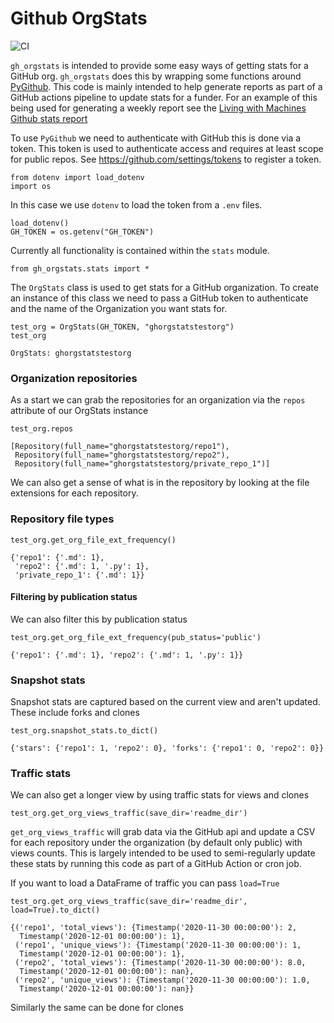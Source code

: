 # Github OrgStats



![CI](https://github.com/Living-with-machines/gh_orgstats/workflows/CI/badge.svg)

`gh_orgstats` is intended to provide some easy ways of getting stats for a GitHub org. `gh_orgstats` does this by wrapping some functions around [PyGithub](https://github.com/PyGithub/PyGithub). This code is mainly intended to help generate reports as part of a GitHub actions pipeline to update stats for a funder. For an example of this being used for generating a weekly report see the [Living with Machines Github stats report](https://github.com/Living-with-machines/github_stats_report)

To use `PyGithub` we need to authenticate with GitHub this is done via a token. This token is used to authenticate access and requires at least scope for public repos. See https://github.com/settings/tokens to register a token. 

```
from dotenv import load_dotenv
import os
```

In this case we use `dotenv` to load the token from a `.env` files. 

```
load_dotenv()
GH_TOKEN = os.getenv("GH_TOKEN")
```

Currently all functionality is contained within the `stats` module. 

```
from gh_orgstats.stats import *
```

The `OrgStats` class is used to get stats for a GitHub organization. To create an instance of this class we need to pass a GitHub token to authenticate and the name of the Organization you want stats for. 

```
test_org = OrgStats(GH_TOKEN, "ghorgstatstestorg")
test_org
```




    OrgStats: ghorgstatstestorg 



### Organization repositories 
As a start we can grab the repositories for an organization via the `repos` attribute of our OrgStats instance

```
test_org.repos
```




    [Repository(full_name="ghorgstatstestorg/repo1"),
     Repository(full_name="ghorgstatstestorg/repo2"),
     Repository(full_name="ghorgstatstestorg/private_repo_1")]



We can also get a sense of what is in the repository by looking at the file extensions for each repository. 

### Repository file types

```
test_org.get_org_file_ext_frequency()
```




    {'repo1': {'.md': 1},
     'repo2': {'.md': 1, '.py': 1},
     'private_repo_1': {'.md': 1}}



#### Filtering by publication status 

We can also filter this by publication status

```
test_org.get_org_file_ext_frequency(pub_status='public')
```




    {'repo1': {'.md': 1}, 'repo2': {'.md': 1, '.py': 1}}



### Snapshot stats
Snapshot stats are captured based on the current view and aren't updated. These include forks and clones

```
test_org.snapshot_stats.to_dict()
```




    {'stars': {'repo1': 1, 'repo2': 0}, 'forks': {'repo1': 0, 'repo2': 0}}



### Traffic stats
We can also get a longer view by using traffic stats for views and clones

```
test_org.get_org_views_traffic(save_dir='readme_dir')
```

`get_org_views_traffic` will grab data via the GitHub api and update a CSV for each repository under the organization (by default only public) with views counts. This is largely intended to be used to semi-regularly update these stats by running this code as part of a GitHub Action or cron job.


If you want to load a DataFrame of traffic you can pass `load=True`

```
test_org.get_org_views_traffic(save_dir='readme_dir', load=True).to_dict()
```




    {('repo1', 'total_views'): {Timestamp('2020-11-30 00:00:00'): 2,
      Timestamp('2020-12-01 00:00:00'): 1},
     ('repo1', 'unique_views'): {Timestamp('2020-11-30 00:00:00'): 1,
      Timestamp('2020-12-01 00:00:00'): 1},
     ('repo2', 'total_views'): {Timestamp('2020-11-30 00:00:00'): 8.0,
      Timestamp('2020-12-01 00:00:00'): nan},
     ('repo2', 'unique_views'): {Timestamp('2020-11-30 00:00:00'): 1.0,
      Timestamp('2020-12-01 00:00:00'): nan}}



Similarly the same can be done for clones
